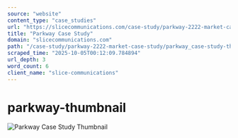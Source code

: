 ```yaml
---
source: "website"
content_type: "case_studies"
url: "https://slicecommunications.com/case-study/parkway-2222-market-case-study/parkway_case-study-thumbnails_pa-30-day-fund-case-study-thumbnail-copy-4"
title: "Parkway Case Study"
domain: "slicecommunications.com"
path: "/case-study/parkway-2222-market-case-study/parkway_case-study-thumbnails_pa-30-day-fund-case-study-thumbnail-copy-4"
scraped_time: "2025-10-05T00:12:09.784894"
url_depth: 3
word_count: 6
client_name: "slice-communications"
---
```


# parkway-thumbnail

![Parkway Case Study Thumbnail](https://slicecommunications.com/wp-content/uploads/2021/03/Parkway_Case-Study-Thumbnails_PA-30-Day-Fund-Case-Study-Thumbnail-copy-4-300x300.png)